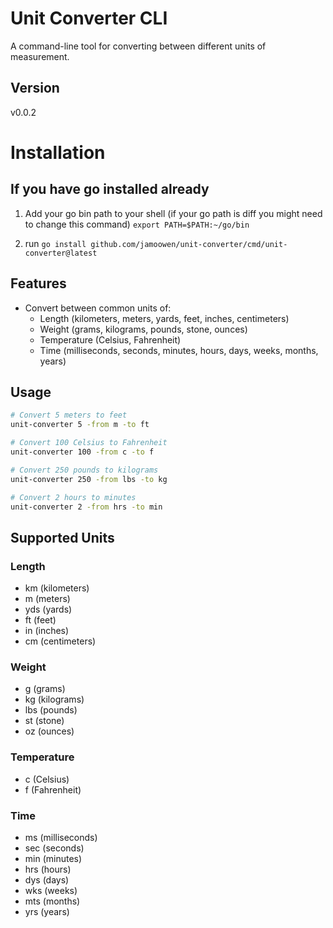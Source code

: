 # Unit Converter CLI

A command-line tool for converting between different units of measurement.

## Version
v0.0.2

# Installation

## If you have go installed already

1. Add your go bin path to your shell (if your go path is diff you might need to change this command)
```export PATH=$PATH:~/go/bin```

2. run 
```go install github.com/jamoowen/unit-converter/cmd/unit-converter@latest```

## Features

- Convert between common units of:
  - Length (kilometers, meters, yards, feet, inches, centimeters)
  - Weight (grams, kilograms, pounds, stone, ounces)
  - Temperature (Celsius, Fahrenheit)
  - Time (milliseconds, seconds, minutes, hours, days, weeks, months, years)

## Usage

```bash
# Convert 5 meters to feet
unit-converter 5 -from m -to ft

# Convert 100 Celsius to Fahrenheit
unit-converter 100 -from c -to f

# Convert 250 pounds to kilograms
unit-converter 250 -from lbs -to kg

# Convert 2 hours to minutes
unit-converter 2 -from hrs -to min
```

## Supported Units

### Length
- km (kilometers)
- m (meters)
- yds (yards)
- ft (feet)
- in (inches)
- cm (centimeters)

### Weight
- g (grams)
- kg (kilograms)
- lbs (pounds)
- st (stone)
- oz (ounces)

### Temperature
- c (Celsius)
- f (Fahrenheit)

### Time
- ms (milliseconds)
- sec (seconds)
- min (minutes)
- hrs (hours)
- dys (days)
- wks (weeks)
- mts (months)
- yrs (years)
